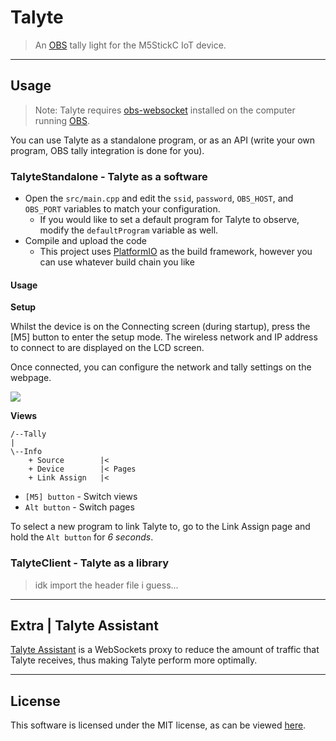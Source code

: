 # Talyte

> An [OBS](https://obsproject.com/) tally light for the M5StickC IoT device.  

---

## Usage

> Note: Talyte requires [obs-websocket](https://github.com/Palakis/obs-websocket) installed on the computer running [OBS](https://obsproject.com/).

You can use Talyte as a standalone program, or as an API (write your own program, OBS tally integration is done for you).

### TalyteStandalone - Talyte as a software

* Open the `src/main.cpp` and edit the `ssid`, `password`, `OBS_HOST`, and `OBS_PORT` variables to match your configuration.  
  * If you would like to set a default program for Talyte to observe, modify the `defaultProgram` variable as well.
* Compile and upload the code
  * This project uses [PlatformIO](https://platformio.org/) as the build framework, however you can use whatever build chain you like

#### Usage

**Setup**

Whilst the device is on the Connecting screen (during startup), press the [M5] button to enter the setup mode. The wireless network and IP address to connect to are displayed on the LCD screen.

Once connected, you can configure the network and tally settings on the webpage.

![](https://featherbear.cc/blog/uploads/screely-1626514386767.png)

**Views**

```
/--Tally
|
\--Info
    + Source        |<
    + Device        |< Pages
    + Link Assign   |<
```

* `[M5] button` - Switch views
* `Alt button` - Switch pages

To select a new program to link Talyte to, go to the Link Assign page and hold the `Alt button` for _6 seconds_.


### TalyteClient - Talyte as a library

> idk import the header file i guess...

---

## Extra | Talyte Assistant

[Talyte Assistant](https://github.com/featherbear/talyte-assistant) is a WebSockets proxy to reduce the amount of traffic that Talyte receives, thus making Talyte perform more optimally.

---

## License

This software is licensed under the MIT license, as can be viewed [here](LICENSE.md).  
